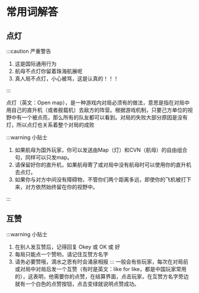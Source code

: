 # 常用词解答

## 点灯

:::caution 严重警告

1. 这是国际通用行为
2. 航母不点灯你留着珠海航展呢
3. 真人局不点灯，小心被骂，这是认真的！！！

:::

点灯（英文：Open map），是一种游戏内对局必须有的做法，意思是指在对局中用自己的直升机（或者舰载机）去敌方的阵营。根据游戏机制，只要己方单位的视野中有一个被点亮，那么所有的队友都可以看到。对局的失败大部分原因是没有灯，所以点灯也关系着整个对局的成败

:::warning 小贴士

1. 如果航母为国外玩家，你可以发送由Map（灯）和CVN（航母）的自由组合句，同样可以只发map。
2. 请保留好你的直升机，如果航母寄了或对局中没有航母时可以使用你的直升机去点灯。
3. 如果你与对方中间没有障碍物，不管你们两个距离多远，即使你的飞机被打下来，对方依然始终留在你的视野中。

:::

## 互赞

:::warning 小贴士

1. 在别人发互赞后，记得回复 Okey 或 OK 或 好
2. 每局只能点一个赞哟，请记住互赞方名字
3. 请务必要赞哦，滴水之恩有时会涌泉相报
:::
一般会有些玩家，每次在对局前或对局中对局后发一个互赞（有时是英文：like for like，都是中国玩家常用的），这表明，他需要你的点赞，在结算界面，点击玩家，在互赞方名字旁边就有一个白色的点赞按钮，点击变绿就说明点赞成功。
